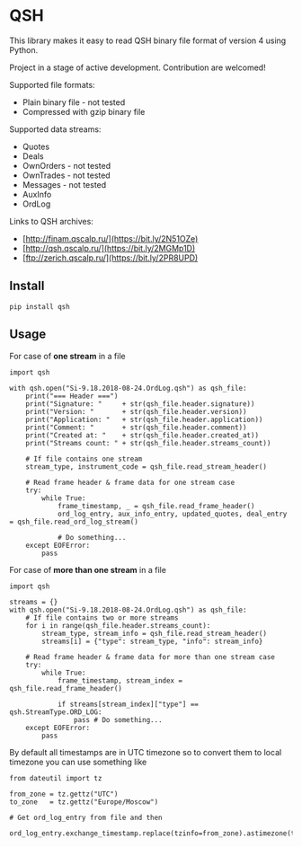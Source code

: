 # QSH

This library makes it easy to read QSH binary file format of version 4 using Python.

Project in a stage of active development. Contribution are welcomed!

Supported file formats:
- Plain binary file - not tested
- Compressed with gzip binary file

Supported data streams:
- Quotes
- Deals
- OwnOrders - not tested
- OwnTrades - not tested
- Messages  - not tested
- AuxInfo
- OrdLog

Links to QSH archives:

- [http://finam.qscalp.ru/](https://bit.ly/2N51OZe)
- [http://qsh.qscalp.ru/](https://bit.ly/2MGMp1D)
- [ftp://zerich.qscalp.ru/](https://bit.ly/2PR8UPD)

## Install

```
pip install qsh
```

## Usage

For case of **one stream** in a file

```
import qsh

with qsh.open("Si-9.18.2018-08-24.OrdLog.qsh") as qsh_file:
    print("=== Header ===")
    print("Signature: "     + str(qsh_file.header.signature))
    print("Version: "       + str(qsh_file.header.version))
    print("Application: "   + str(qsh_file.header.application))
    print("Comment: "       + str(qsh_file.header.comment))
    print("Created at: "    + str(qsh_file.header.created_at))
    print("Streams count: " + str(qsh_file.header.streams_count))

    # If file contains one stream
    stream_type, instrument_code = qsh_file.read_stream_header()

    # Read frame header & frame data for one stream case
    try:
        while True:
            frame_timestamp, _ = qsh_file.read_frame_header()
            ord_log_entry, aux_info_entry, updated_quotes, deal_entry = qsh_file.read_ord_log_stream()

            # Do something...
    except EOFError:
        pass
```

For case of **more than one stream** in a file

```
import qsh

streams = {}
with qsh.open("Si-9.18.2018-08-24.OrdLog.qsh") as qsh_file:
    # If file contains two or more streams
    for i in range(qsh_file.header.streams_count):
        stream_type, stream_info = qsh_file.read_stream_header()
        streams[i] = {"type": stream_type, "info": stream_info}

    # Read frame header & frame data for more than one stream case
    try:
        while True:
            frame_timestamp, stream_index = qsh_file.read_frame_header()
            
            if streams[stream_index]["type"] == qsh.StreamType.ORD_LOG:
                pass # Do something...
    except EOFError:
        pass
```

By default all timestamps are in UTC timezone so to convert them to local timezone you can use something like

```
from dateutil import tz

from_zone = tz.gettz("UTC")
to_zone   = tz.gettz("Europe/Moscow")

# Get ord_log_entry from file and then

ord_log_entry.exchange_timestamp.replace(tzinfo=from_zone).astimezone(to_zone)
```
